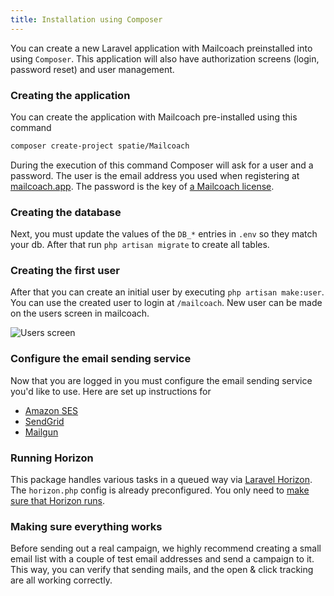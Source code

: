 ```yaml
---
title: Installation using Composer
---
```


You can create a new Laravel application with Mailcoach preinstalled into using `Composer`. This application will also have authorization screens (login, password reset) and user management.

### Creating the application

You can create the application with Mailcoach pre-installed using this command

```bash
composer create-project spatie/Mailcoach
```

During the execution of this command Composer will ask for a user and a password. The user is the email address you used when registering at [mailcoach.app](https://mailcoach.app). The password is the key of [a Mailcoach license](/docs/app/general/getting-a-license).

### Creating the database

Next, you must update the values of the `DB_*` entries in `.env` so they match your db. After that run `php artisan migrate` to create all tables.

### Creating the first user

After that you can create an initial user by executing `php artisan make:user`. You can use the created user to login at `/mailcoach`. New user can be made on the users screen in mailcoach.

![Users screen](https://mailcoach.app/images/docs/app/getting-started/users.png)

### Configure the email sending service

Now that you are logged in you must configure the email sending service you'd like to use. Here are set up instructions for

- [Amazon SES](/docs/app/mail-configuration/amazon-ses)
- [SendGrid](/docs/app/mail-configuration/sendgrid)
- [Mailgun](/docs/app/mail-configuration/mailgun)

### Running Horizon

This package handles various tasks in a queued way via [Laravel Horizon](https://laravel.com/docs/master/horizon). The `horizon.php` config is already preconfigured. You only need to [make sure that Horizon runs](https://laravel.com/docs/master/horizon#running-horizon).

### Making sure everything works

Before sending out a real campaign, we highly recommend creating a small email list with a couple of test email addresses and send a campaign to it. This way, you can verify that sending mails, and the open & click tracking are all working correctly.
